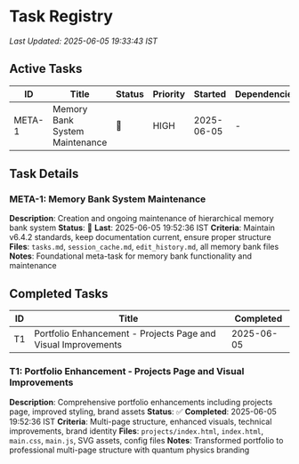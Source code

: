 # Task Registry
*Last Updated: 2025-06-05 19:33:43 IST*

## Active Tasks
| ID | Title | Status | Priority | Started | Dependencies |
|----|-------|--------|----------|---------|--------------|
| META-1 | Memory Bank System Maintenance | 🔄 | HIGH | 2025-06-05 | - |

## Task Details

### META-1: Memory Bank System Maintenance
**Description**: Creation and ongoing maintenance of hierarchical memory bank system
**Status**: 🔄 **Last**: 2025-06-05 19:52:36 IST
**Criteria**: Maintain v6.4.2 standards, keep documentation current, ensure proper structure
**Files**: `tasks.md`, `session_cache.md`, `edit_history.md`, all memory bank files
**Notes**: Foundational meta-task for memory bank functionality and maintenance

## Completed Tasks
| ID | Title | Completed |
|----|-------|-----------|
| T1 | Portfolio Enhancement - Projects Page and Visual Improvements | 2025-06-05 |

### T1: Portfolio Enhancement - Projects Page and Visual Improvements
**Description**: Comprehensive portfolio enhancements including projects page, improved styling, brand assets
**Status**: ✅ **Completed**: 2025-06-05 19:52:36 IST
**Criteria**: Multi-page structure, enhanced visuals, technical improvements, brand identity
**Files**: `projects/index.html`, `index.html`, `main.css`, `main.js`, SVG assets, config files
**Notes**: Transformed portfolio to professional multi-page structure with quantum physics branding
